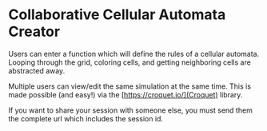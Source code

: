 # Collaborative Cellular Automata Creator

Users can enter a function which will define the rules of a cellular automata.
Looping through the grid, coloring cells, and getting neighboring cells are abstracted away.

Multiple users can view/edit the same simulation at the same time. This is made possible (and easy!) via the [https://croquet.io/](Croquet) library.

If you want to share your session with someone else, you must send them the complete url which includes the session id.
